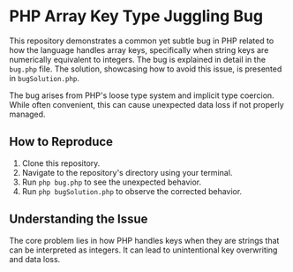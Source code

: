 # PHP Array Key Type Juggling Bug

This repository demonstrates a common yet subtle bug in PHP related to how the language handles array keys, specifically when string keys are numerically equivalent to integers.  The bug is explained in detail in the `bug.php` file. The solution, showcasing how to avoid this issue, is presented in `bugSolution.php`.

The bug arises from PHP's loose type system and implicit type coercion.  While often convenient, this can cause unexpected data loss if not properly managed.

## How to Reproduce
1. Clone this repository.
2. Navigate to the repository's directory using your terminal.
3. Run `php bug.php` to see the unexpected behavior.
4. Run `php bugSolution.php` to observe the corrected behavior.

## Understanding the Issue
The core problem lies in how PHP handles keys when they are strings that can be interpreted as integers.  It can lead to unintentional key overwriting and data loss.